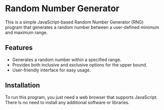 # Random Number Generator

This is a simple JavaScript-based Random Number Generator (RNG) program that generates a random number between a user-defined minimum and maximum range.

## Features

- Generates a random number within a specified range.
- Provides both inclusive and exclusive options for the upper bound.
- User-friendly interface for easy usage.

## Installation

To run this program, you just need a web browser that supports JavaScript. There is no need to install any additional software or libraries.
